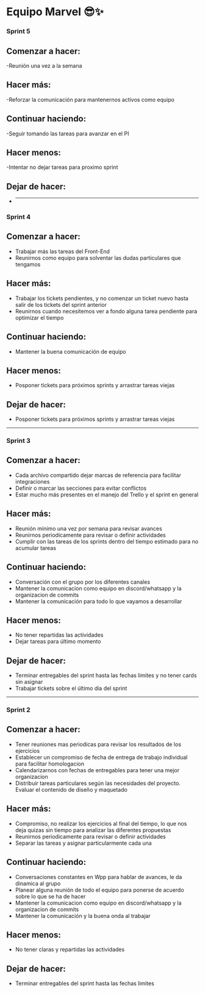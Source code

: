 # **Equipo Marvel** :sunglasses::sparkles:

### Sprint 5

## Comenzar a hacer:

-Reunión una vez a la semana

## Hacer más:

-Reforzar la comunicación para mantenernos activos como equipo

## Continuar haciendo:

-Seguir tomando las tareas para avanzar en el PI

## Hacer menos:

-Intentar no dejar tareas para proximo sprint

## Dejar de hacer:

- ***

### Sprint 4

## Comenzar a hacer:

- Trabajar más las tareas del Front-End
- Reunirnos como equipo para solventar las dudas particulares que tengamos

## Hacer más:

- Trabajar los tickets pendientes, y no comenzar un ticket nuevo hasta salir de los tickets del sprint anterior
- Reunirnos cuando necesitemos ver a fondo alguna tarea pendiente para optimizar el tiempo

## Continuar haciendo:

- Mantener la buena comunicación de equipo

## Hacer menos:

- Posponer tickets para próximos sprints y arrastrar tareas viejas

## Dejar de hacer:

- Posponer tickets para próximos sprints y arrastrar tareas viejas

---

### Sprint 3

## Comenzar a hacer:

- Cada archivo compartido dejar marcas de referencia para facilitar integraciones
- Definir o marcar las secciones para evitar conflictos
- Estar mucho más presentes en el manejo del Trello y el sprint en general

## Hacer más:

- Reunión mínimo una vez por semana para revisar avances
- Reunirnos periodicamente para revisar o definir actividades
- Cumplir con las tareas de los sprints dentro del tiempo estimado para no acumular tareas

## Continuar haciendo:

- Conversación con el grupo por los diferentes canales
- Mantener la comunicacion como equipo en discord/whatsapp y la organizacion de commits
- Mantener la comunicación para todo lo que vayamos a desarrollar

## Hacer menos:

- No tener repartidas las actividades
- Dejar tareas para último momento

## Dejar de hacer:

- Terminar entregables del sprint hasta las fechas limites y no tener cards sin asignar
- Trabajar tickets sobre el último día del sprint

---

### Sprint 2

## Comenzar a hacer:

- Tener reuniones mas periodicas para revisar los resultados de los ejercicios
- Establecer un compromiso de fecha de entrega de trabajo individual para facilitar homologacion
- Calendarizarnos con fechas de entregables para tener una mejor organizacion
- Distribuir tareas particulares según las necesidades del proyecto. Evaluar el contenido de diseño y maquetado

## Hacer más:

- Compromiso, no realizar los ejercicios al final del tiempo, lo que nos deja quizas sin tiempo para analizar las diferentes propuestas
- Reunirnos periodicamente para revisar o definir actividades
- Separar las tareas y asignar particularmente cada una

## Continuar haciendo:

- Conversaciones constantes en Wpp para hablar de avances, le da dinamica al grupo
- Planear alguna reunión de todo el equipo para ponerse de acuerdo sobre lo que se ha de hacer
- Mantener la comunicacion como equipo en discord/whatsapp y la organizacion de commits
- Mantener la comunicación y la buena onda al trabajar

## Hacer menos:

- No tener claras y repartidas las actividades

## Dejar de hacer:

- Terminar entregables del sprint hasta las fechas limites
